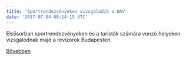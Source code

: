 ```yaml
---
title: 'Sportrendezvényeken vizsgálódik a NAV'
date: '2017-07-04 08:14:15 UTC'
---
```


Elsősorban sportrendezvényeken és a turisták számára vonzó helyeken vizsgálódnak majd a revizorok Budapesten.


[Bővebben](http://ift.tt/2sAZtvM)
